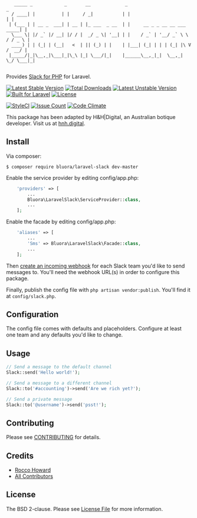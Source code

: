 ```
   _____ _            _       __             _                               _ 
  / ____| |          | |     / _|           | |                             | |
 | (___ | | __ _  ___| | __ | |_ ___  _ __  | |     __ _ _ __ __ ___   _____| |
  \___ \| |/ _` |/ __| |/ / |  _/ _ \| '__| | |    / _` | '__/ _` \ \ / / _ \ |
  ____) | | (_| | (__|   <  | || (_) | |    | |___| (_| | | | (_| |\ V /  __/ |
 |_____/|_|\__,_|\___|_|\_\ |_| \___/|_|    |______\__,_|_|  \__,_| \_/ \___|_|
                                                                               
```
Provides [Slack for PHP](https://github.com/bluora/php-slack) for Laravel.

[![Latest Stable Version](https://poser.pugx.org/bluora/laravel-slack/v/stable.svg)](https://packagist.org/packages/bluora/laravel-slack) [![Total Downloads](https://poser.pugx.org/bluora/laravel-slack/downloads.svg)](https://packagist.org/packages/bluora/laravel-slack) [![Latest Unstable Version](https://poser.pugx.org/bluora/laravel-slack/v/unstable.svg)](https://packagist.org/packages/bluora/laravel-slack) [![Built for Laravel](https://img.shields.io/badge/Built_for-Laravel-green.svg)](https://laravel.com/) [![License](https://poser.pugx.org/bluora/laravel-slack/license.svg)](https://packagist.org/packages/bluora/laravel-slack)

[![StyleCI](https://styleci.io/repos/93020541/shield?branch=master)](https://styleci.io/repos/93020541) [![Issue Count](https://codeclimate.com/github/bluora/laravel-slack/badges/issue_count.svg)](https://codeclimate.com/github/bluora/laravel-slack) [![Code Climate](https://codeclimate.com/github/bluora/laravel-slack/badges/gpa.svg)](https://codeclimate.com/github/bluora/laravel-slack) 

This package has been adapted by H&H|Digital, an Australian botique developer. Visit us at [hnh.digital](http://hnh.digital).

## Install

Via composer:

`$ composer require bluora/laravel-slack dev-master`

Enable the service provider by editing config/app.php:

```php
    'providers' => [
        ...
        Bluora\LaravelSlack\ServiceProvider::class,
        ...
    ];
```

Enable the facade by editing config/app.php:

```php
    'aliases' => [
        ...
        'Sms' => Bluora\LaravelSlack\Facade::class,
        ...
    ];
```

Then [create an incoming webhook](https://my.slack.com/services/new/incoming-webhook) for each Slack team you'd like to send messages to. You'll need the webhook URL(s) in order to configure this package.

Finally, publish the config file with `php artisan vendor:publish`. You'll find it at `config/slack.php`.

## Configuration

The config file comes with defaults and placeholders. Configure at least one team and any defaults you'd like to change.

## Usage

```php
// Send a message to the default channel
Slack::send('Hello world!');

// Send a message to a different channel
Slack::to('#accounting')->send('Are we rich yet?');

// Send a private message
Slack::to('@username')->send('psst!');
```
## Contributing

Please see [CONTRIBUTING](https://github.com/bluora/laravel-slack/blob/master/CONTRIBUTING.md) for details.

## Credits

* [Rocco Howard](https://github.com/therocis)
* [All Contributors](https://github.com/bluora/laravel-slack/contributors)

## License

The BSD 2-clause. Please see [License File](https://github.com/bluora/laravel-slack/blob/master/LICENSE) for more information.
